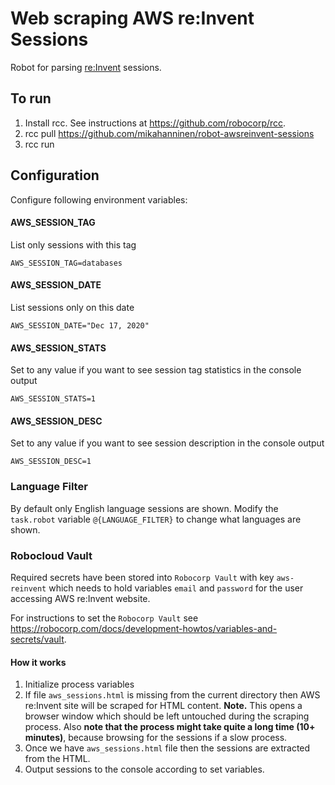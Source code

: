 # Web scraping AWS re:Invent Sessions

Robot for parsing [re:Invent](https://reinvent.awsevents.com/) sessions.

## To run

1. Install rcc. See instructions at https://github.com/robocorp/rcc.
2. rcc pull https://github.com/mikahanninen/robot-awsreinvent-sessions
3. rcc run

## Configuration

Configure following environment variables:

#### AWS_SESSION_TAG

List only sessions with this tag
```
AWS_SESSION_TAG=databases
```

#### AWS_SESSION_DATE

List sessions only on this date
```
AWS_SESSION_DATE="Dec 17, 2020"
```

#### AWS_SESSION_STATS

Set to any value if you want to see session tag statistics in the console output
```
AWS_SESSION_STATS=1
```

#### AWS_SESSION_DESC

Set to any value if you want to see session description in the console output
```
AWS_SESSION_DESC=1
```

### Language Filter

By default only English language sessions are shown. Modify the `task.robot` variable `@{LANGUAGE_FILTER}` to change what languages are shown.

### Robocloud Vault

Required secrets have been stored into `Robocorp Vault` with key `aws-reinvent` which
needs to hold variables `email` and `password` for the user accessing AWS re:Invent website.

For instructions to set the `Robocorp Vault` see https://robocorp.com/docs/development-howtos/variables-and-secrets/vault.

#### How it works

1. Initialize process variables
2. If file `aws_sessions.html` is missing from the current directory then AWS re:Invent site will be scraped for HTML content. **Note.** This opens a browser window which should be left untouched during the scraping process. Also **note that the process might take quite a long time (10+ minutes)**, because browsing for the sessions if a slow process.
3. Once we have `aws_sessions.html` file then the sessions are extracted from the HTML.
4. Output sessions to the console according to set variables.
